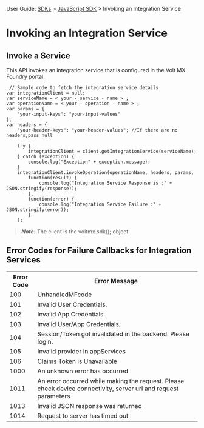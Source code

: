                              

User Guide: [SDKs](../Foundry_SDKs.md) > [JavaScript SDK](Installing_JS_SDK.md) > Invoking an Integration Service

Invoking an Integration Service
===============================

Invoke a Service
----------------

This API invokes an integration service that is configured in the Volt MX Foundry portal.

```
 // Sample code to fetch the integration service details  
var integrationClient = null;
var serviceName = < your - service - name > ;
var operationName = < your - operation - name > ;
var params = {
    "your-input-keys": "your-input-values"
};
var headers = {
    "your-header-keys": "your-header-values"; //If there are no headers,pass null

    try {
        integrationClient = client.getIntegrationService(serviceName);
    } catch (exception) {
        console.log("Exception" + exception.message);
    }
    integrationClient.invokeOperation(operationName, headers, params,
        function(result) {
            console.log("Integration Service Response is :" + JSON.stringify(response));
        },
        function(error) {      
            console.log("Integration Service Failure :" + JSON.stringify(error));
        }
    );

```

> **_Note:_** The client is the voltmx.sdk(); object.


## Error Codes for Failure Callbacks for Integration Services 

<table>
<tr>
<th>Error Code</th>
<th>Error Message</th>
</tr>
<tr>
<td>100</td>
<td>UnhandledMFcode</td>
</tr>
<td>101</td>
<td>Invalid User Credentials.</td>
</tr>
<tr>
<td>102</td>
<td>Invalid App Credentials.</td>
</tr>
<tr>
<td>103</td>
<td>Invalid User/App Credentials.</td>
</tr>
<tr>
<td>104</td>
<td>Session/Token got invalidated in the backend. Please login.</td>
</tr>
<tr>
<td>105</td>
<td>Invalid provider in appServices</td>
</tr>
<tr>
<td>106</td>
<td>Claims Token is Unavailable</td>
</tr>
<tr>
<td>1000</td>
<td>An unknown error has occurred</td>
</tr>
<tr>
<td>1011</td>
<td>An error occurred while making the request. Please check device connectivity, server url and request parameters</td>
</tr>
<tr>
<td>1013</td>
<td>Invalid JSON response was returned</td>
</tr>
<tr>
<td>1014</td>
<td>Request to server has timed out</td>
</tr>
</table>
